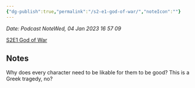 ```yaml
---
{"dg-publish":true,"permalink":"/s2-e1-god-of-war/","noteIcon":""}
---
```




*Date: Podcast NoteWed, 04 Jan 2023 16 57 09*

[S2E1 God of War](https://overcast.fm/+uuqj5VhSE/25:06)

## Notes
Why does every character need to be likable for them to be good? This is a Greek tragedy, no?